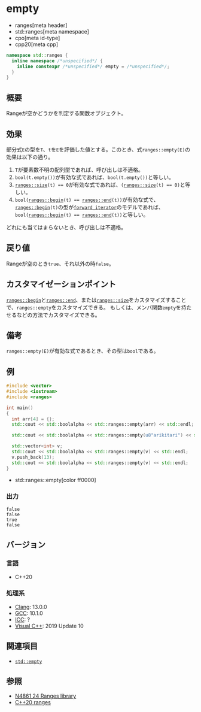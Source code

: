 # empty
* ranges[meta header]
* std::ranges[meta namespace]
* cpo[meta id-type]
* cpp20[meta cpp]

```cpp
namespace std::ranges {
  inline namespace /*unspecified*/ {
    inline constexpr /*unspecified*/ empty = /*unspecified*/;
  }
}
```

## 概要
Rangeが空かどうかを判定する関数オブジェクト。

## 効果
部分式`E`の型を`T`、`t`を`E`を評価した値とする。このとき、式`ranges::empty(E)`の効果は以下の通り。

1. `T`が要素数不明の配列型であれば、呼び出しは不適格。
2. `bool(t.empty())`が有効な式であれば、`bool(t.empty())`と等しい。
3. [`ranges::size`](size.md)`(t) == 0`が有効な式であれば、`(`[`ranges::size`](size.md)`(t) == 0)`と等しい。
4. `bool(`[`ranges::begin`](begin.md)`(t) == `[`ranges::end`](end.md)`(t))`が有効な式で、[`ranges::begin`](begin.md)`(t)`の型が[`forward_iterator`](/reference/iterator/forward_iterator.md)のモデルであれば、`bool(`[`ranges::begin`](begin.md)`(t) == `[`ranges::end`](end.md)`(t))`と等しい。

どれにも当てはまらないとき、呼び出しは不適格。

## 戻り値
Rangeが空のとき`true`、それ以外の時`false`。

## カスタマイゼーションポイント
[`ranges::begin`](begin.md)と[`ranges::end`](end.md)、または[`ranges::size`](size.md)をカスタマイズすることで、`ranges::empty`をカスタマイズできる。
もしくは、メンバ関数`empty`を持たせるなどの方法でカスタマイズできる。

## 備考
`ranges::empty(E)`が有効な式であるとき、その型は`bool`である。

## 例
```cpp example
#include <vector>
#include <iostream>
#include <ranges>

int main()
{
  int arr[4] = {};
  std::cout << std::boolalpha << std::ranges::empty(arr) << std::endl;

  std::cout << std::boolalpha << std::ranges::empty(u8"arikitari") << std::endl;

  std::vector<int> v;
  std::cout << std::boolalpha << std::ranges::empty(v) << std::endl;
  v.push_back(13);
  std::cout << std::boolalpha << std::ranges::empty(v) << std::endl;
}
```
* std::ranges::empty[color ff0000]

### 出力
```
false
false
true
false
```

## バージョン
### 言語
- C++20

### 処理系
- [Clang](/implementation.md#clang): 13.0.0
- [GCC](/implementation.md#gcc): 10.1.0
- [ICC](/implementation.md#icc): ?
- [Visual C++](/implementation.md#visual_cpp): 2019 Update 10

## 関連項目
- [`std::empty`](/reference/iterator/empty.md)

## 参照
- [N4861 24 Ranges library](https://timsong-cpp.github.io/cppwp/n4861/ranges)
- [C++20 ranges](https://techbookfest.org/product/5134506308665344)
